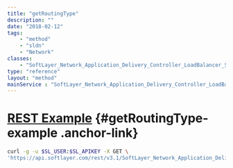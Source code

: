 ```yaml
---
title: "getRoutingType"
description: ""
date: "2018-02-12"
tags:
    - "method"
    - "sldn"
    - "Network"
classes:
    - "SoftLayer_Network_Application_Delivery_Controller_LoadBalancer_Service_Group"
type: "reference"
layout: "method"
mainService : "SoftLayer_Network_Application_Delivery_Controller_LoadBalancer_Service_Group"
---
```


# [REST Example](#getRoutingType-example) <a href="/article/rest/"><i class="fas fa-question"></i></a> {#getRoutingType-example .anchor-link} 
```bash
curl -g -u $SL_USER:$SL_APIKEY -X GET \
'https://api.softlayer.com/rest/v3.1/SoftLayer_Network_Application_Delivery_Controller_LoadBalancer_Service_Group/{SoftLayer_Network_Application_Delivery_Controller_LoadBalancer_Service_GroupID}/getRoutingType'
```
